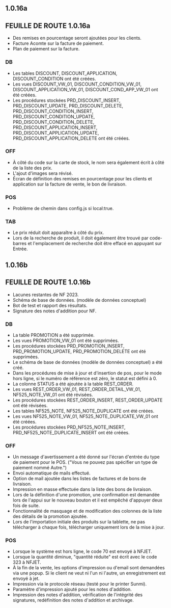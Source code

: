 ## 1.0.16a
## FEUILLE DE ROUTE 1.0.16a
- Des remises en pourcentage seront ajoutées pour les clients.
- Facture Acomte sur la facture de paiement.
- Plan de paiement sur la facture.
### DB
- Les tables DISCOUNT, DISCOUNT_APPLICATION, DISCOUNT_CONDITION ont été créées.
- Les vues DISCOUNT_VW_01, DISCOUNT_CONDITION_VW_01, DISCOUNT_APPLICATION_VW_01, DISCOUNT_COND_APP_VW_01 ont été créées.
- Les procédures stockées PRD_DISCOUNT_INSERT, PRD_DISCOUNT_UPDATE, PRD_DISCOUNT_DELETE, PRD_DISCOUNT_CONDITION_INSERT, PRD_DISCOUNT_CONDITION_UPDATE, PRD_DISCOUNT_CONDITION_DELETE,  
  PRD_DISCOUNT_APPLICATION_INSERT, PRD_DISCOUNT_APPLICATION_UPDATE, PRD_DISCOUNT_APPLICATION_DELETE ont été créées.
### OFF
- À côté du code sur la carte de stock, le nom sera également écrit à côté de la liste des prix.
- L'ajout d'images sera révisé.
- Écran de définition des remises en pourcentage pour les clients et application sur la facture de vente, le bon de livraison.
### POS
- Problème de chemin dans config.js si local:true.
### TAB
- Le prix réduit doit apparaître à côté du prix.
- Lors de la recherche de produit, il doit également être trouvé par code-barres et l'emplacement de recherche doit être effacé en appuyant sur Entrée.

## 1.0.16b
## FEUILLE DE ROUTE 1.0.16b
- Lacunes restantes de NF 2023.
- Schéma de base de données. (modèle de données conceptuel)
- Bot de test et rapport des résultats.
- Signature des notes d'addition pour NF.
### DB
- La table PROMOTION a été supprimée.
- Les vues PROMOTION_VW_01 ont été supprimées.
- Les procédures stockées PRD_PROMOTION_INSERT, PRD_PROMOTION_UPDATE, PRD_PROMOTION_DELETE ont été supprimées.
- Le schéma de base de données (modèle de données conceptuel) a été créé.
- Dans les procédures de mise à jour et d'insertion de pos, pour le mode hors ligne, si le numéro de référence est zéro, le statut est défini à 0.
- La colonne STATUS a été ajoutée à la table REST_ORDER.
- Les vues REST_ORDER_VW_01, REST_ORDER_DETAIL_VW_01, NF525_NOTE_VW_01 ont été révisées.
- Les procédures stockées REST_ORDER_INSERT, REST_ORDER_UPDATE ont été révisées.
- Les tables NF525_NOTE, NF525_NOTE_DUPLICATE ont été créées.
- Les vues NF525_NOTE_VW_01, NF525_NOTE_DUPLICATE_VW_01 ont été créées.
- Les procédures stockées PRD_NF525_NOTE_INSERT, PRD_NF525_NOTE_DUPLICATE_INSERT ont été créées.
### OFF
- Un message d'avertissement a été donné sur l'écran d'entrée du type de paiement pour le POS. ("Vous ne pouvez pas spécifier un type de paiement nommé Autre.")
- Envoi automatique de mails effectué.
- Option de mail ajoutée dans les listes de factures et de bons de livraison.
- Impression en masse effectuée dans la liste des bons de livraison.
- Lors de la définition d'une promotion, une confirmation est demandée lors de l'appui sur le nouveau bouton et il est empêché d'appuyer deux fois de suite.
- Fonctionnalité de masquage et de modification des colonnes de la liste des détails de la promotion ajoutée.
- Lors de l'importation initiale des produits sur la tablette, ne pas télécharger à chaque fois, télécharger uniquement lors de la mise à jour.
### POS
- Lorsque le système est hors ligne, le code 70 est envoyé à NFJET.
- Lorsque la quantité diminue, "quantité réduite" est écrit avec le code 323 à NFJET.
- À la fin de la vente, les options d'impression ou d'email sont demandées via une popup. Si le client ne veut ni l'un ni l'autre, un enregistrement est 
  envoyé à jet.
- Impression via le protocole réseau (testé pour le printer Sunmi).
- Paramètre d'impression ajouté pour les notes d'addition.
- Impression des notes d'addition, vérification de l'intégrité des signatures, redéfinition des notes d'addition et archivage.